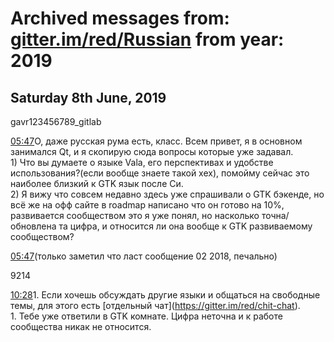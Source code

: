 # Archived messages from: [gitter.im/red/Russian](/gitter.im/red/Russian/) from year: 2019

## Saturday 8th June, 2019

gavr123456789\_gitlab

[05:47](#msg5cfb4be5702b7e5e764b8865)О, даже русская рума есть, класс. Всем привет, я в основном занимался Qt, и я скопирую сюда вопросы которые уже задавал.  
1\) Что вы думаете о языке Vala, его перспективах и удобстве использования?(если вообще знаете такой хех), помойму сейчас это наиболее близкий к GTK язык после Си.  
2\) Я вижу что совсем недавно здесь уже спрашивали о GTK бэкенде, но всё же на офф сайте в roadmap написано что он готово на 10%, развивается сообществом это я уже понял, но насколько точна/обновлена та цифра, и относится ли она вообще к GTK развиваемому сообществом?

[05:47](#msg5cfb4bf5702b7e5e764b8882)(только заметил что ласт сообщение 02 2018, печально)

9214

[10:28](#msg5cfb8dce82c2dc79a56f96e0)1. Если хочешь обсуждать другие языки и общаться на свободные темы, для этого есть \[отдельный чат](https://gitter.im/red/chit-chat).  
1\. Тебе уже ответили в GTK комнате. Цифра неточна и к работе сообщества никак не относится.
